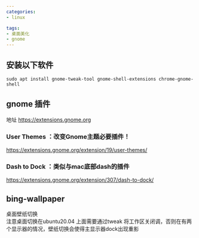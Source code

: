 ```yaml
---
categories:
- linux

tags:
- 桌面美化
- gnome
---
```


## 安装以下软件
```shell
sudo apt install gnome-tweak-tool gnome-shell-extensions chrome-gnome-shell
```


## gnome 插件
地址 https://extensions.gnome.org

### User Themes ：改变Gnome主题必要插件！
https://extensions.gnome.org/extension/19/user-themes/

### Dash to Dock ：类似与mac底部dash的插件
https://extensions.gnome.org/extension/307/dash-to-dock/


## bing-wallpaper
桌面壁纸切换  
注意桌面切换在ubuntu20.04 上面需要通过tweak 将工作区关闭调，否则在有两个显示器的情况，壁纸切换会使得主显示器dock出现重影